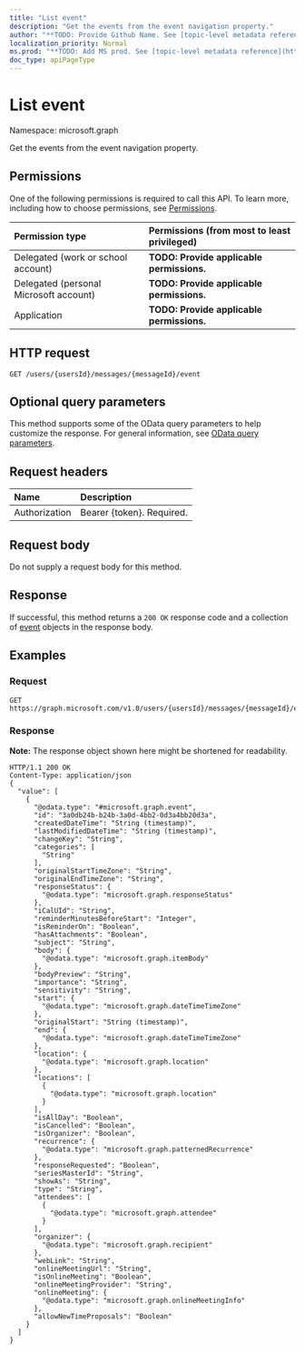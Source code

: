```yaml
---
title: "List event"
description: "Get the events from the event navigation property."
author: "**TODO: Provide Github Name. See [topic-level metadata reference](https://msgo.azurewebsites.net/add/document/guidelines/metadata.html#topic-level-metadata)**"
localization_priority: Normal
ms.prod: "**TODO: Add MS prod. See [topic-level metadata reference](https://msgo.azurewebsites.net/add/document/guidelines/metadata.html#topic-level-metadata)**"
doc_type: apiPageType
---
```


# List event

Namespace: microsoft.graph

Get the events from the event navigation property.

## Permissions
One of the following permissions is required to call this API. To learn more, including how to choose permissions, see [Permissions](/concepts/permissions-reference.md).

|Permission type|Permissions (from most to least privileged)|
|:---|:---|
|Delegated (work or school account)|**TODO: Provide applicable permissions.**|
|Delegated (personal Microsoft account)|**TODO: Provide applicable permissions.**|
|Application|**TODO: Provide applicable permissions.**|

## HTTP request

<!-- {
  "blockType": "ignored"
}
-->
``` http
GET /users/{usersId}/messages/{messageId}/event
```

## Optional query parameters
This method supports some of the OData query parameters to help customize the response. For general information, see [OData query parameters](/graph/query-parameters).

## Request headers
|Name|Description|
|:---|:---|
|Authorization|Bearer {token}. Required.|

## Request body
Do not supply a request body for this method.

## Response

If successful, this method returns a `200 OK` response code and a collection of [event](../resources/event.md) objects in the response body.

## Examples

### Request
<!-- {
  "blockType": "request",
  "name": "get_event"
}
-->
``` http
GET https://graph.microsoft.com/v1.0/users/{usersId}/messages/{messageId}/event
```


### Response
**Note:** The response object shown here might be shortened for readability.
<!-- {
  "blockType": "response",
  "truncated": true,
  "@odata.type": "collection(microsoft.graph.event)"
}
-->
``` http
HTTP/1.1 200 OK
Content-Type: application/json
{
  "value": [
    {
      "@odata.type": "#microsoft.graph.event",
      "id": "3a0db24b-b24b-3a0d-4bb2-0d3a4bb20d3a",
      "createdDateTime": "String (timestamp)",
      "lastModifiedDateTime": "String (timestamp)",
      "changeKey": "String",
      "categories": [
        "String"
      ],
      "originalStartTimeZone": "String",
      "originalEndTimeZone": "String",
      "responseStatus": {
        "@odata.type": "microsoft.graph.responseStatus"
      },
      "iCalUId": "String",
      "reminderMinutesBeforeStart": "Integer",
      "isReminderOn": "Boolean",
      "hasAttachments": "Boolean",
      "subject": "String",
      "body": {
        "@odata.type": "microsoft.graph.itemBody"
      },
      "bodyPreview": "String",
      "importance": "String",
      "sensitivity": "String",
      "start": {
        "@odata.type": "microsoft.graph.dateTimeTimeZone"
      },
      "originalStart": "String (timestamp)",
      "end": {
        "@odata.type": "microsoft.graph.dateTimeTimeZone"
      },
      "location": {
        "@odata.type": "microsoft.graph.location"
      },
      "locations": [
        {
          "@odata.type": "microsoft.graph.location"
        }
      ],
      "isAllDay": "Boolean",
      "isCancelled": "Boolean",
      "isOrganizer": "Boolean",
      "recurrence": {
        "@odata.type": "microsoft.graph.patternedRecurrence"
      },
      "responseRequested": "Boolean",
      "seriesMasterId": "String",
      "showAs": "String",
      "type": "String",
      "attendees": [
        {
          "@odata.type": "microsoft.graph.attendee"
        }
      ],
      "organizer": {
        "@odata.type": "microsoft.graph.recipient"
      },
      "webLink": "String",
      "onlineMeetingUrl": "String",
      "isOnlineMeeting": "Boolean",
      "onlineMeetingProvider": "String",
      "onlineMeeting": {
        "@odata.type": "microsoft.graph.onlineMeetingInfo"
      },
      "allowNewTimeProposals": "Boolean"
    }
  ]
}
```

